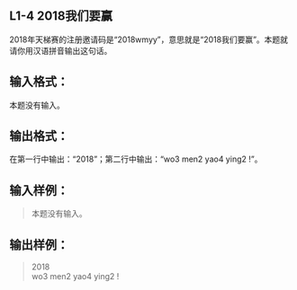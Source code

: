 ## L1-4 2018我们要赢
2018年天梯赛的注册邀请码是“2018wmyy”，意思就是“2018我们要赢”。本题就请你用汉语拼音输出这句话。

## 输入格式：
本题没有输入。

## 输出格式：
在第一行中输出：“2018”；第二行中输出：“wo3 men2 yao4 ying2 !”。

## 输入样例：
>本题没有输入。

      
    
## 输出样例：
>2018  
wo3 men2 yao4 ying2 !
